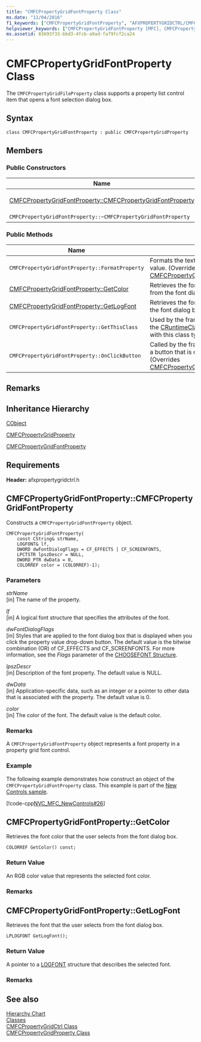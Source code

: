 ```yaml
---
title: "CMFCPropertyGridFontProperty Class"
ms.date: "11/04/2016"
f1_keywords: ["CMFCPropertyGridFontProperty", "AFXPROPERTYGRIDCTRL/CMFCPropertyGridFontProperty", "AFXPROPERTYGRIDCTRL/CMFCPropertyGridFontProperty::CMFCPropertyGridFontProperty", "AFXPROPERTYGRIDCTRL/CMFCPropertyGridFontProperty::GetColor", "AFXPROPERTYGRIDCTRL/CMFCPropertyGridFontProperty::GetLogFont"]
helpviewer_keywords: ["CMFCPropertyGridFontProperty [MFC], CMFCPropertyGridFontProperty", "CMFCPropertyGridFontProperty [MFC], GetColor", "CMFCPropertyGridFontProperty [MFC], GetLogFont"]
ms.assetid: 83693f33-bbd3-4fcb-a9ad-fa79fcf2ca24
---
```

# CMFCPropertyGridFontProperty Class

The `CMFCPropertyGridFileProperty` class supports a property list control item that opens a font selection dialog box.

## Syntax

```
class CMFCPropertyGridFontProperty : public CMFCPropertyGridProperty
```

## Members

### Public Constructors

|Name|Description|
|----------|-----------------|
|[CMFCPropertyGridFontProperty::CMFCPropertyGridFontProperty](#cmfcpropertygridfontproperty)|Constructs a `CMFCPropertyGridFontProperty` object.|
|`CMFCPropertyGridFontProperty::~CMFCPropertyGridFontProperty`|Destructor.|

### Public Methods

|Name|Description|
|----------|-----------------|
|`CMFCPropertyGridFontProperty::FormatProperty`|Formats the text representation of a property value. (Overrides [CMFCPropertyGridProperty::FormatProperty](../../mfc/reference/cmfcpropertygridproperty-class.md#formatproperty).)|
|[CMFCPropertyGridFontProperty::GetColor](#getcolor)|Retrieves the font color that the user selects from the font dialog box.|
|[CMFCPropertyGridFontProperty::GetLogFont](#getlogfont)|Retrieves the font that the user selects from the font dialog box.|
|`CMFCPropertyGridFontProperty::GetThisClass`|Used by the framework to obtain a pointer to the [CRuntimeClass](../../mfc/reference/cruntimeclass-structure.md) object that is associated with this class type.|
|`CMFCPropertyGridFontProperty::OnClickButton`|Called by the framework when the user clicks a button that is contained in a property. (Overrides [CMFCPropertyGridProperty::OnClickButton](../../mfc/reference/cmfcpropertygridproperty-class.md#onclickbutton).)|

## Remarks

## Inheritance Hierarchy

[CObject](../../mfc/reference/cobject-class.md)

[CMFCPropertyGridProperty](../../mfc/reference/cmfcpropertygridproperty-class.md)

[CMFCPropertyGridFontProperty](../../mfc/reference/cmfcpropertygridfontproperty-class.md)

## Requirements

**Header:** afxpropertygridctrl.h

## <a name="cmfcpropertygridfontproperty"></a>  CMFCPropertyGridFontProperty::CMFCPropertyGridFontProperty

Constructs a `CMFCPropertyGridFontProperty` object.

```
CMFCPropertyGridFontProperty(
    const CString& strName,
    LOGFONT& lf,
    DWORD dwFontDialogFlags = CF_EFFECTS | CF_SCREENFONTS,
    LPCTSTR lpszDescr = NULL,
    DWORD_PTR dwData = 0,
    COLORREF color = (COLORREF)-1);
```

### Parameters

*strName*<br/>
[in] The name of the property.

*lf*<br/>
[in] A logical font structure that specifies the attributes of the font.

*dwFontDialogFlags*<br/>
[in] Styles that are applied to the font dialog box that is displayed when you click the property value drop-down button. The default value is the bitwise combination (OR) of CF_EFFECTS and CF_SCREENFONTS. For more information, see the *Flags* parameter of the [CHOOSEFONT Structure](/windows/win32/api/commdlg/ns-commdlg-choosefontw).

*lpszDescr*<br/>
[in] Description of the font property. The default value is NULL.

*dwData*<br/>
[in] Application-specific data, such as an integer or a pointer to other data that is associated with the property. The default value is 0.

*color*<br/>
[in] The color of the font. The default value is the default color.

### Remarks

A `CMFCPropertyGridFontProperty` object represents a font property in a property grid font control.

### Example

The following example demonstrates how construct an object of the `CMFCPropertyGridFontProperty` class. This example is part of the [New Controls sample](../../overview/visual-cpp-samples.md).

[!code-cpp[NVC_MFC_NewControls#26](../../mfc/reference/codesnippet/cpp/cmfcpropertygridfontproperty-class_1.cpp)]

## <a name="getcolor"></a>  CMFCPropertyGridFontProperty::GetColor

Retrieves the font color that the user selects from the font dialog box.

```
COLORREF GetColor() const;
```

### Return Value

An RGB color value that represents the selected font color.

### Remarks

## <a name="getlogfont"></a>  CMFCPropertyGridFontProperty::GetLogFont

Retrieves the font that the user selects from the font dialog box.

```
LPLOGFONT GetLogFont();
```

### Return Value

A pointer to a [LOGFONT](/windows/win32/api/wingdi/ns-wingdi-logfontw) structure that describes the selected font.

### Remarks

## See also

[Hierarchy Chart](../../mfc/hierarchy-chart.md)<br/>
[Classes](../../mfc/reference/mfc-classes.md)<br/>
[CMFCPropertyGridCtrl Class](../../mfc/reference/cmfcpropertygridctrl-class.md)<br/>
[CMFCPropertyGridProperty Class](../../mfc/reference/cmfcpropertygridproperty-class.md)
